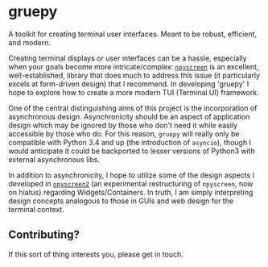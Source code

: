 # gruepy
A toolkit for creating terminal user interfaces. Meant to be robust, efficient, and modern.

Creating terminal displays or user interfaces can be a hassle, especially when your goals become more intricate/complex: [`npyscreen`](https://code.google.com/p/npyscreen/) is an excellent, well-established, library that does much to address this issue (it particularly excels at form-driven design) that I recommend. In developing 'gruepy' I hope to explore how to create a more modern TUI (Terminal UI) framework.

One of the central distinguishing aims of this project is the incorporation of asynchronous design. Asynchronicity should be an aspect of application design which may be ignored by those who don't need it while easily accessible by those who do. For this reason, `gruepy` will really only be compatible with Python 3.4 and up (the introduction of `asyncio`), though I would anticipate it could be backported to lesser versions of Python3 with external asynchronous libs.

In addition to asynchronicity, I hope to utilize some of the design aspects I developed in [`npyscreen2`](https://github.com/SavinaRoja/npyscreen2) (an experimental restructuring of `npyscreen`, now on hiatus) regarding Widgets/Containers. In truth, I am simply interpreting design concepts analogous to those in GUIs and web design for the terminal context.

## Contributing?
If this sort of thing interests you, please get in touch.
